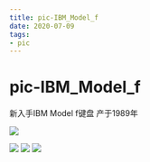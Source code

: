 ```yaml
---
title: pic-IBM_Model_f 
date: 2020-07-09
tags: 
- pic 
---
```

# pic-IBM_Model_f

新入手IBM Model f键盘
产于1989年

![](https://cdn.jsdelivr.net/gh/nber1994/fu0k@master/uPic/20200709174901292_1089237143.png)

![](https://cdn.jsdelivr.net/gh/nber1994/fu0k@master/uPic/20200709174924370_1658055373.png)
![](https://cdn.jsdelivr.net/gh/nber1994/fu0k@master/uPic/20200709174940718_1188850539.png)
![](https://cdn.jsdelivr.net/gh/nber1994/fu0k@master/uPic/20200709174957991_823157285.png)
